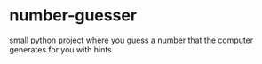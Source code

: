 # number-guesser
small python project where you guess a number that the computer generates for you with hints
